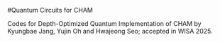 #Quantum Circuits for CHAM

Codes for Depth-Optimized Quantum Implementation of CHAM by Kyungbae Jang, Yujin Oh and Hwajeong Seo; accepted in WISA 2025.
